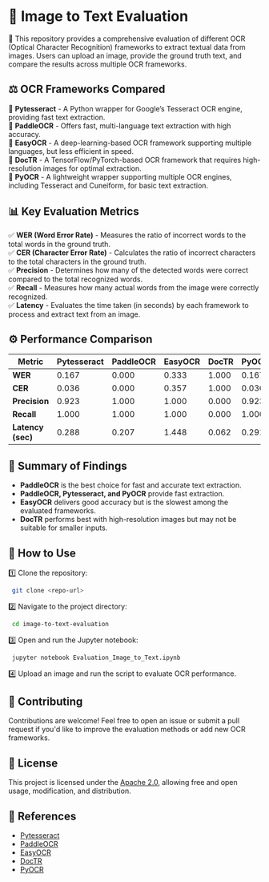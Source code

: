 # 📄 Image to Text Evaluation

🚀 This repository provides a comprehensive evaluation of different OCR (Optical Character Recognition) frameworks to extract textual data from images. Users can upload an image, provide the ground truth text, and compare the results across multiple OCR frameworks.

## ⚖️ OCR Frameworks Compared

📌 **Pytesseract** - A Python wrapper for Google’s Tesseract OCR engine, providing fast text extraction.  
📌 **PaddleOCR** - Offers fast, multi-language text extraction with high accuracy.  
📌 **EasyOCR** - A deep-learning-based OCR framework supporting multiple languages, but less efficient in speed.  
📌 **DocTR** - A TensorFlow/PyTorch-based OCR framework that requires high-resolution images for optimal extraction.  
📌 **PyOCR** - A lightweight wrapper supporting multiple OCR engines, including Tesseract and Cuneiform, for basic text extraction.  

## 📊 Key Evaluation Metrics

✅ **WER (Word Error Rate)** - Measures the ratio of incorrect words to the total words in the ground truth.  
✅ **CER (Character Error Rate)** - Calculates the ratio of incorrect characters to the total characters in the ground truth.  
✅ **Precision** - Determines how many of the detected words were correct compared to the total recognized words.  
✅ **Recall** - Measures how many actual words from the image were correctly recognized.  
✅ **Latency** - Evaluates the time taken (in seconds) by each framework to process and extract text from an image.  

## ⚙️ Performance Comparison

| Metric             | Pytesseract | PaddleOCR | EasyOCR | DocTR | PyOCR |
|--------------------|------------|-----------|---------|-------|-------|
| **WER**           | 0.167      | 0.000     | 0.333   | 1.000 | 0.167 |
| **CER**           | 0.036      | 0.000     | 0.357   | 1.000 | 0.036 |
| **Precision**     | 0.923      | 1.000     | 1.000   | 0.000 | 0.923 |
| **Recall**        | 1.000      | 1.000     | 1.000   | 0.000 | 1.000 |
| **Latency (sec)** | 0.288      | 0.207     | 1.448   | 0.062 | 0.291 |

## 🎯 Summary of Findings

- **PaddleOCR** is the best choice for fast and accurate text extraction.  
- **PaddleOCR, Pytesseract, and PyOCR** provide fast extraction.  
- **EasyOCR** delivers good accuracy but is the slowest among the evaluated frameworks.  
- **DocTR** performs best with high-resolution images but may not be suitable for smaller inputs.  

## 🚀 How to Use

1️⃣ Clone the repository:
```sh
 git clone <repo-url>
```

2️⃣ Navigate to the project directory:
```sh
 cd image-to-text-evaluation
```

3️⃣ Open and run the Jupyter notebook:
```sh
 jupyter notebook Evaluation_Image_to_Text.ipynb
```

4️⃣ Upload an image and run the script to evaluate OCR performance.

## 🤝 Contributing

Contributions are welcome! Feel free to open an issue or submit a pull request if you'd like to improve the evaluation methods or add new OCR frameworks.

## 📜 License

This project is licensed under the [Apache 2.0](LICENSE), allowing free and open usage, modification, and distribution.

## 🔗 References

- [Pytesseract](https://github.com/madmaze/pytesseract)  
- [PaddleOCR](https://github.com/PaddlePaddle/PaddleOCR)  
- [EasyOCR](https://github.com/JaidedAI/EasyOCR)  
- [DocTR](https://github.com/mindee/doctr)  
- [PyOCR](https://gitlab.gnome.org/World/OpenPaperwork/pyocr)  

